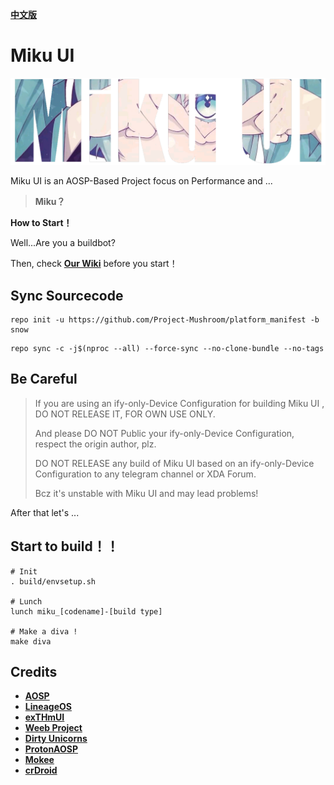 [**中文版**](https://github.com/Project-Mushroom/platform_manifest/blob/snow/READMECN.md)

# Miku UI

![MikuUI](https://raw.githubusercontent.com/Project-Mushroom/platform_manifest/snow/img/MikuUI.png)

Miku UI is an AOSP-Based Project focus on Performance and ... 

> **Miku？**

**How to Start！**

Well...Are you a buildbot?

Then, check [**Our Wiki**](https://github.com/Project-Mushroom/platform_manifest/wiki) before you start！

Sync Sourcecode
------------


```shell
repo init -u https://github.com/Project-Mushroom/platform_manifest -b snow
```


```shell
repo sync -c -j$(nproc --all) --force-sync --no-clone-bundle --no-tags
```


## Be Careful

> If you are using an ify-only-Device Configuration for building Miku UI , DO NOT RELEASE IT, FOR OWN USE ONLY.
>
> And please DO NOT Public your ify-only-Device Configuration, respect the origin author, plz.
>
> DO NOT RELEASE any build of Miku UI based on an ify-only-Device Configuration to any telegram channel or XDA Forum.
> 
> Bcz it's unstable with Miku UI and may lead problems!

After that let's ...

## Start to build！！

```shell
# Init
. build/envsetup.sh

# Lunch
lunch miku_[codename]-[build type]

# Make a diva !
make diva
```


Credits
-------
 * [**AOSP**](https://android.googlesource.com)
 * [**LineageOS**](https://github.com/LineageOS)
 * [**exTHmUI**](https://github.com/exthmui)
 * [**Weeb Project**](https://github.com/WeebProject)
 * [**Dirty Unicorns**](https://github.com/DirtyUnicorns)
 * [**ProtonAOSP**](https://github.com/ProtonAOSP)
 * [**Mokee**](https://github.com/Mokee)
 * [**crDroid**](https://github.com/crdroidandroid)
